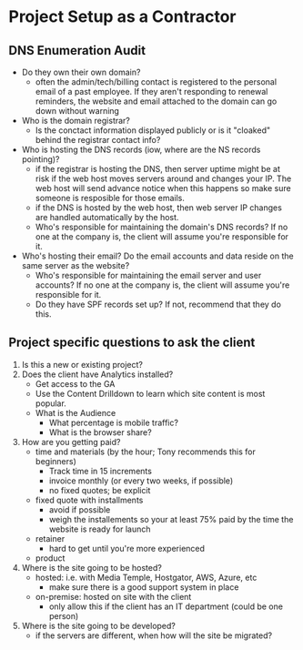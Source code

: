 # Project Setup as a Contractor
## DNS Enumeration Audit
  - Do they own their own domain?
    - often the admin/tech/billing contact is registered to the personal email of a past employee. If they aren't responding to renewal reminders, the website and email attached to the domain can go down without warning
  - Who is the domain registrar?
    - Is the conctact information displayed publicly or is it "cloaked" behind the registrar contact info?
  - Who is hosting the DNS records (iow, where are the NS records pointing)?
    - if the registrar is hosting the DNS, then server uptime might be at risk if the web host moves servers around and changes your IP. The web host will send advance notice when this happens so make sure someone is resposible for those emails.
    - if the DNS is hosted by the web host, then web server IP changes are handled automatically by the host.
    - Who's responsible for maintaining the domain's DNS records? If no one at the company is, the client will assume you're responsible for it. 
  - Who's hosting their email? Do the email accounts and data reside on the same server as the website?
    - Who's responsible for maintaining the email server and user accounts? If no one at the company is, the client will assume you're responsible for it. 
    - Do they have SPF records set up? If not, recommend that they do this.

## Project specific questions to ask the client
1. Is this a new or existing project?
2. Does the client have Analytics installed?
    - Get access to the GA
    - Use the Content Drilldown to learn which site content is most popular.
    - What is the Audience
      - What percentage is mobile traffic?
      - What is the browser share?
3. How are you getting paid?
    - time and materials (by the hour; Tony recommends this for beginners)
      - Track time in 15 increments
      - invoice monthly (or every two weeks, if possible)
      - no fixed quotes; be explicit
    - fixed quote with installments
      - avoid if possible
      - weigh the installements so your at least 75% paid by the time the website is ready for launch
    - retainer
      - hard to get until you're more experienced
    - product
4. Where is the site going to be hosted?
    - hosted: i.e. with Media Temple, Hostgator, AWS, Azure, etc
      - make sure there is a good support system in place
    - on-premise: hosted on site with the client
      - only allow this if the client has an IT department (could be one person)
5. Where is the site going to be developed?
    - if the servers are different, when how will the site be migrated?